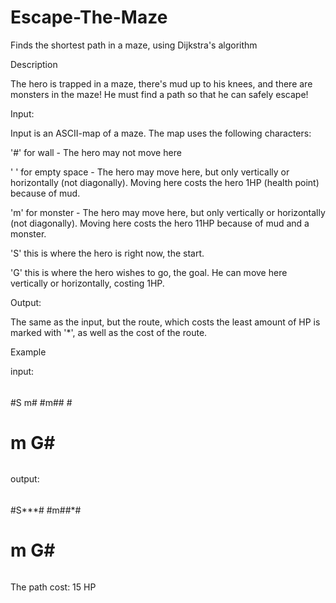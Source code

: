 # Escape-The-Maze
Finds the shortest path in a maze, using Dijkstra's algorithm

Description

The hero is trapped in a maze, there's mud up to his knees, and there are monsters in the maze! He must find a path so that he can safely escape!

Input:

Input is an ASCII-map of a maze. The map uses the following characters:

'#' for wall - The hero may not move here

' ' for empty space - The hero may move here, but only vertically or horizontally (not diagonally). Moving here costs the hero 1HP (health point) because of mud.

'm' for monster - The hero may move here, but only vertically or horizontally (not diagonally). Moving here costs the hero 11HP because of mud and a monster.

'S' this is where the hero is right now, the start.

'G' this is where the hero wishes to go, the goal. He can move here vertically or horizontally, costing 1HP.


Output:

The same as the input, but the route, which costs the least amount of HP is marked with '*', as well as the cost of the route.

Example

input:

######
#S  m#
#m## #
 # m G#
######
output:
######
#S***#
#m##*#
# m G#
######
The path cost: 15 HP
